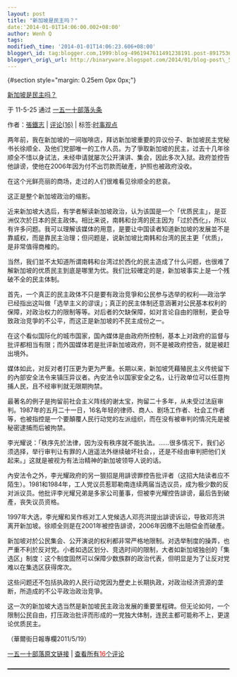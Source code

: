```yaml
--- 
layout: post 
title: "新加坡是民主吗？" 
date:'2014-01-01T14:06:00.002+08:00' 
author: Wenh Q
tags:
modified\_time: '2014-01-01T14:06:23.606+08:00' 
blogger\_id: tag:blogger.com,1999:blog-4961947611491238191.post-8917536823020672764
blogger\_orig\_url: http://binaryware.blogspot.com/2014/01/blog-post\_5438.html
---
```

<div dir="ltr">

 {#section style="margin: 0.25em 0px 0px;"}

<div>

[新加坡是民主吗？](http://item.feedsky.com/%7Efeedsky/my1510/%7E5935684/515018342/1488578/1/item.html)

</div>

<div style="margin-bottom: 0.5em;">

于 11-5-25 通过 [一五一十部落头条](http://www.my1510.cn/)

</div>



<div>

作者：[張鐵志](http://www.my1510.cn/author.php?soundfury) | [评论(16)](http://www.my1510.cn/article.php?id=4e14c1f1fad69048) | 标签:[时事观点](http://www.my1510.cn/1510tag.php?tag=%E6%97%B6%E4%BA%8B%E8%A7%82%E7%82%B9)

两年前，我在新加坡的一间咖啡店，拜访新加坡重要的异议份子、新加坡民主党秘书长徐顺全、及他们党部唯一的工作人员。为了爭取新加坡的民主，过去十几年徐顺全不惜以身试法，未经申请就屡次公开演讲、集会，因此多次入狱。政府並控告他誹谤，使他在2006年因为付不出罚款而破產，护照也被政府没收。

在这个光鲜亮丽的商场，走过的人们很难看见徐顺全的悲哀。

这正是整个新加坡政治的缩影。

近来新加坡大选后，有学者解读新加坡政治，认为该国是一个「优质民主」，是亚洲仅次於日本的民主政体。相比来说，南韩和台湾的民主因为「过於西化」，所以有许多问题。我可以理解该媒体的用意，是要让中国读者知道新加坡的发展並不是靠威权，而是靠民主治理；但问题是，说新加坡比南韩和台湾的民主更「优质」，是非常值得商榷的。

当然，我们並不太知道所谓南韩和台湾过於西化的民主造成了什么问题，也很难了解新加坡的优质民主到底是哪里为优。我们比较確定的是，新加坡事实上是一个残破不全的民主体制。

首先，一个真正的民主政体不只是要有政治竞爭和公民参与选举的权利──政治学已经指出这叫做「选举主义的谬误」；真正的民主体制还意涵著对公民基本权利的保障，对政治权力的限制等等。对后者的欠缺保障，如对言论自由的限制，更会导致政治竞爭的不公平，而这正是新加坡的不民主成份之一。

在这个看似国际化的城市国家，国內媒体是由政府所控制，基本上对政府的监督与批评都相当有限；而外国媒体若是批评新加坡政府，则不是被政府控告，就是被赶出境外。

媒体如此，对反对者打压更为更为严重。长期以来，新加坡凭藉殖民主义传统留下的內部安全法令来镇压异议者。內安法令以国家安全之名，让行政单位可以任意拘捕人民，且不经审判就无限期拘禁。

最著名的例子是拘留前社会主义阵线的谢太宝，拘留二十多年，从未受过法庭审判。1987年的五月二十一日，16名年轻的律师、商人、剧场工作者、社会工作者等，也被指控是一个要顛覆人民行动党的左派组织，而在没有被审判的情况先是被秘密逮捕而后被拘禁。

李光耀说：「秩序先於法律，因为没有秩序就不能执法。……很多情况下，我们必须选择，举行审判让有罪的人逍遥法外继续破坏社会，，还是不经由审判把他们关起来。」这就是被视为有法治精神的新加坡领导人说的话。

內安法令之外，李光耀政府的另一狠招是用誹谤罪控告批评者（这招大陆读者应不陌生）。1981和1984年，工人党议员惹耶勒南连续两届当选议员，成为极少数的反对派议员。他批评李光耀兄弟是多家公司董事，但被李光耀控告誹谤，最后告到破產，丧失议员资格。

1997年大选，李光耀和吴作栋对工人党候选人邓亮洪提出誹谤诉讼，导致邓亮洪离开新加坡。徐顺全则是在2001年被控告誹谤，2006年因缴不出赔偿金而破產。

新加坡对於公民集会、公开演说的权利都非常严格地限制。对选举制度的操弄，也严重不利於反对党。小者如选区划分、竞选时间的限制，大者如新加坡独创的「集选区」制度：这个制度固然可以保障少数族群的政治代表，但明显是为了让反对党难以在集选区获得席次。

这些问题还不包括执政的人民行动党因为歷史上长期执政，对政治经济资源的垄断，所造成的不公平政治政治竞爭。

这一次的新加坡大选当然是新加坡民主政治发展的重要里程碑。但无论如何，一个限制公民自由，打压政治批评而形成的一党独大体制，连民主都可能称不上，更遑论优质民主。

（華爾街日報專欄2011/5/19）

</div>

<div
style="border-bottom: 2px solid rgb(0,0,0); margin-bottom: 5px; margin-top: 10px; padding-bottom: 10px; width: 100%;">

[一五一十部落原文链接](http://www.my1510.cn/article.php?id=4e14c1f1fad69048)
| [查看所有<span
style="color: red;">16</span>个评论](http://www.my1510.cn/article.php?id=4e14c1f1fad69048)

</div>

</div>
